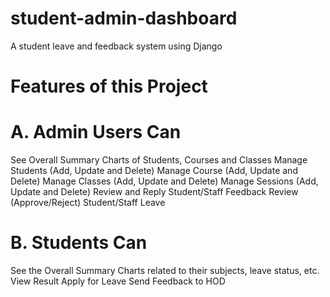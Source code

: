 # student-admin-dashboard
A student leave and feedback system using Django
# Features of this Project
# A. Admin Users Can
See Overall Summary Charts of Students, Courses and Classes
Manage Students (Add, Update and Delete)
Manage Course (Add, Update and Delete)
Manage Classes (Add, Update and Delete)
Manage Sessions (Add, Update and Delete)
Review and Reply Student/Staff Feedback
Review (Approve/Reject) Student/Staff Leave
# B. Students Can
See the Overall Summary Charts related to their subjects, leave status, etc.
View Result
Apply for Leave
Send Feedback to HOD
